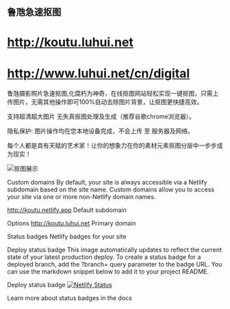 
## 鲁虺急速抠图 


# http://koutu.luhui.net

# http://www.luhui.net/cn/digital



鲁虺摄影照片急速抠图,化腐朽为神奇，在线抠图网站轻松实现一键抠图，只需上传图片，无需其他操作即可100%自动去除图片背景，让抠图更快捷高效。

 支持超清超大图片 无失真抠图处理及生成（推荐谷歌chrome浏览器）。

 隐私保护: 图片操作均在您本地设备完成，不会上传 至 服务器及网络。

 每个人都是具有天赋的艺术家！让你的想象力在你的素材元素抠图分层中一步步成为现实！
 
 
 
![抠图展示](http://koutu.luhui.net/koutu20111217101108.jpg)

 Custom domains
By default, your site is always accessible via a Netlify subdomain based on the site name. Custom domains allow you to access your site via one or more non-Netlify domain names.

http://koutu.netlify.app
Default subdomain

Options
http://koutu.luhui.net
Primary domain
 
 
 Status badges
Netlify badges for your site

Deploy status badge
This image automatically updates to reflect the current state of your latest production deploy. To create a status badge for a deployed branch, add the ?branch= query parameter to the badge URL. You can use the markdown snippet below to add it to your project README.

Deploy status badge
[![Netlify Status](https://api.netlify.com/api/v1/badges/299a6958-d14e-4a55-9f6c-a30e577c7c3c/deploy-status)](https://app.netlify.com/sites/koutu/deploys)

Learn more about status badges in the docs
 
 
 
 
 
 
 
